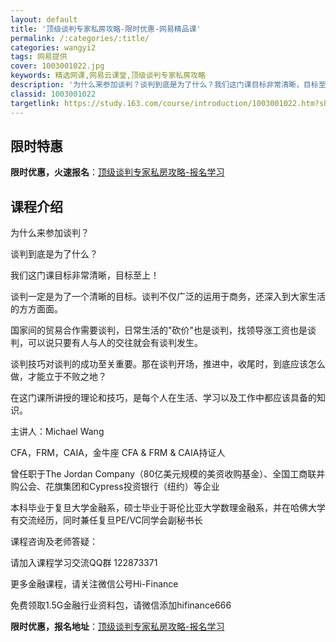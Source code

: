 ```yaml
---
layout: default
title: '顶级谈判专家私房攻略-限时优惠-网易精品课'
permalink: /:categories/:title/
categories: wangyi2
tags: 网易提供
cover: 1003001022.jpg
keywords: 精选网课,网易云课堂,顶级谈判专家私房攻略
description: '为什么来参加谈判？谈判到底是为了什么？我们这门课目标非常清晰，目标至上！谈判一定是为了一个清晰的目标。谈判不仅广泛的运用'
classid: 1003001022
targetlink: https://study.163.com/course/introduction/1003001022.htm?share=1&shareId=1025206652&utm_campaign=share&utm_medium=iphoneShare&utm_source=&utm_u=1025206652
---
```


## 限时特惠

**限时优惠，火速报名**：[顶级谈判专家私房攻略-报名学习](https://study.163.com/course/introduction/1003001022.htm?share=1&shareId=1025206652&utm_campaign=share&utm_medium=iphoneShare&utm_source=&utm_u=1025206652)

## 课程介绍

为什么来参加谈判？

谈判到底是为了什么？

我们这门课目标非常清晰，目标至上！

谈判一定是为了一个清晰的目标。谈判不仅广泛的运用于商务，还深入到大家生活的方方面面。

国家间的贸易合作需要谈判，日常生活的"砍价"也是谈判，找领导涨工资也是谈判，可以说只要有人与人的交往就会有谈判发生。

谈判技巧对谈判的成功至关重要。那在谈判开场，推进中，收尾时，到底应该怎么做，才能立于不败之地？

在这门课所讲授的理论和技巧，是每个人在生活、学习以及工作中都应该具备的知识。



主讲人：Michael Wang

CFA，FRM，CAIA，金牛座 CFA & FRM & CAIA持证人

曾任职于The Jordan Company（80亿美元规模的美资收购基金）、全国工商联并购公会、花旗集团和Cypress投资银行（纽约）等企业

本科毕业于复旦大学金融系，硕士毕业于哥伦比亚大学数理金融系，并在哈佛大学有交流经历，同时兼任复旦PE/VC同学会副秘书长



课程咨询及老师答疑：

请加入课程学习交流QQ群  122873371

更多金融课程，请关注微信公号Hi-Finance

免费领取1.5G金融行业资料包，请微信添加hifinance666

**限时优惠，报名地址**：[顶级谈判专家私房攻略-报名学习](https://study.163.com/course/introduction/1003001022.htm?share=1&shareId=1025206652&utm_campaign=share&utm_medium=iphoneShare&utm_source=&utm_u=1025206652)

